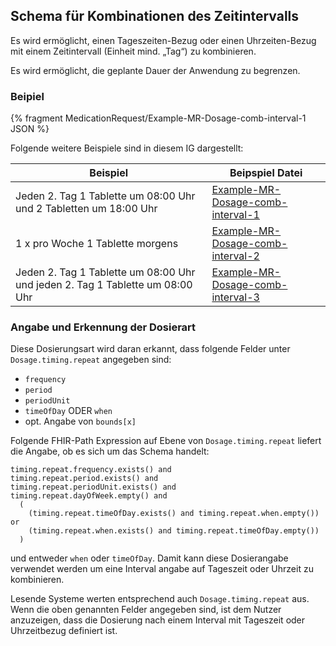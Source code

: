 ## Schema für Kombinationen des Zeitintervalls

Es wird ermöglicht, einen Tageszeiten-Bezug oder einen Uhrzeiten-Bezug mit einem Zeitintervall (Einheit mind. „Tag“) zu kombinieren.

Es wird ermöglicht, die geplante Dauer der Anwendung zu begrenzen.

### Beipiel

{% fragment MedicationRequest/Example-MR-Dosage-comb-interval-1 JSON %}

Folgende weitere Beispiele sind in diesem IG dargestellt:

| Beispiel    | Beipspiel Datei |
| -------- | ------- |
| Jeden 2. Tag 1 Tablette um 08:00 Uhr und 2 Tabletten um 18:00 Uhr  | [Example-MR-Dosage-comb-interval-1](./MedicationRequest-Example-MR-Dosage-comb-interval-1.html)    |  |
| 1 x pro Woche 1 Tablette morgens  | [Example-MR-Dosage-comb-interval-2](./MedicationRequest-Example-MR-Dosage-comb-interval-2.html)    |
| Jeden 2. Tag 1 Tablette um 08:00 Uhr und jeden 2. Tag 1 Tablette um 08:00 Uhr  | [Example-MR-Dosage-comb-interval-3](./MedicationRequest-Example-MR-Dosage-comb-interval-3.html)    |

### Angabe und Erkennung der Dosierart 

Diese Dosierungsart wird daran erkannt, dass folgende Felder unter `Dosage.timing.repeat` angegeben sind:

- `frequency`
- `period`
- `periodUnit`
- `timeOfDay` ODER `when`
- opt. Angabe von `bounds[x]`

Folgende FHIR-Path Expression auf Ebene von `Dosage.timing.repeat` liefert die Angabe, ob es sich um das Schema handelt:

```
timing.repeat.frequency.exists() and
timing.repeat.period.exists() and
timing.repeat.periodUnit.exists() and
timing.repeat.dayOfWeek.empty() and
  (
    (timing.repeat.timeOfDay.exists() and timing.repeat.when.empty()) or
    (timing.repeat.when.exists() and timing.repeat.timeOfDay.empty())
  )
```

und entweder `when` oder `timeOfDay`. Damit kann diese Dosierangabe verwendet werden um eine Interval angabe auf Tageszeit oder Uhrzeit zu kombinieren.

Lesende Systeme werten entsprechend auch `Dosage.timing.repeat` aus. 
Wenn die oben genannten Felder angegeben sind, ist dem Nutzer anzuzeigen, dass die Dosierung nach einem Interval mit Tageszeit oder Uhrzeitbezug definiert ist.
